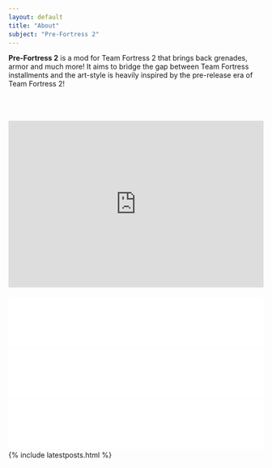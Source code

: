 ```yaml
---
layout: default
title: "About"
subject: "Pre-Fortress 2"
---
```

<!-- Left Area in PC screens -->
<div class="about-content" style="position:relative;">
    <div class="left-area">
        <!-- About Intro -->
        <p class="text">
        <strong>Pre-Fortress 2</strong> is a mod for Team Fortress 2 that brings back grenades, armor and much more! It aims to bridge the gap between Team Fortress installments and the art-style is heavily inspired by the pre-release era of Team Fortress 2!
        </p>
        <br><br><br>
        <!-- Youtube Video -->
        <iframe width="100%" height="330" class="about__video" src="https://www.youtube.com/embed/YAlRsmZ7n-Y" frameborder="0"
            allow="accelerometer; autoplay; clipboard-write; encrypted-media; gyroscope; picture-in-picture" allowfullscreen></iframe>
    </div>
    <!-- Right Area in PC screens -->
    <div class="right-area">
        <!-- Background Image -->
        <img src="./img/joinnow.png" alt="" class="join-container">
        <!-- Button Area -->
        <div class="join-container__btn">
            <a href="{{site.discord-invite}}" target="_blank"><img src="./img/btn_discord.png" alt="" class="discord-img join-img"></a>
            <a href="https://twitter.com/PreFortress2" target="_blank"><img src="./img/btn_twitter.png" alt="" class="twitter-img join-img"></a>
            <a href="https://www.youtube.com/@PreFortress2" target="_blank"><img src="./img/btn_youtube.png" alt="" class="youtube-img   join-img"></a>
        </div>
    </div>
    {% include latestposts.html %}
</div>
